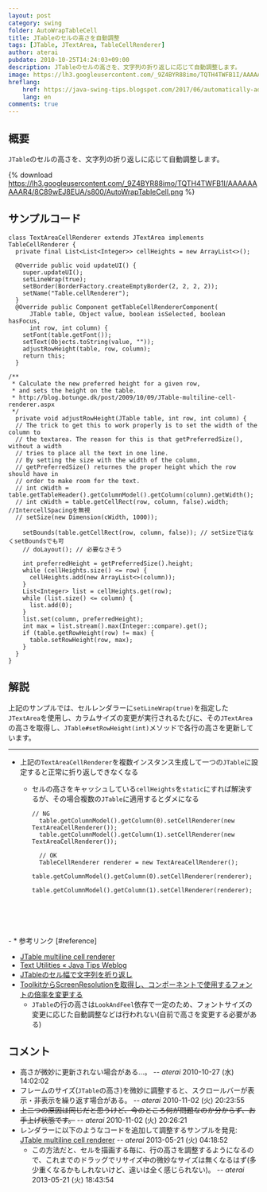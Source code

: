 ```yaml
---
layout: post
category: swing
folder: AutoWrapTableCell
title: JTableのセルの高さを自動調整
tags: [JTable, JTextArea, TableCellRenderer]
author: aterai
pubdate: 2010-10-25T14:24:03+09:00
description: JTableのセルの高さを、文字列の折り返しに応じて自動調整します。
image: https://lh3.googleusercontent.com/_9Z4BYR88imo/TQTH4TWFB1I/AAAAAAAAAR4/8C89wEJ8EUA/s800/AutoWrapTableCell.png
hreflang:
    href: https://java-swing-tips.blogspot.com/2017/06/automatically-adjust-height-of-jtables.html
    lang: en
comments: true
---
```

## 概要
`JTable`のセルの高さを、文字列の折り返しに応じて自動調整します。

{% download https://lh3.googleusercontent.com/_9Z4BYR88imo/TQTH4TWFB1I/AAAAAAAAAR4/8C89wEJ8EUA/s800/AutoWrapTableCell.png %}

## サンプルコード
<pre class="prettyprint"><code>class TextAreaCellRenderer extends JTextArea implements TableCellRenderer {
  private final List&lt;List&lt;Integer&gt;&gt; cellHeights = new ArrayList&lt;&gt;();

  @Override public void updateUI() {
    super.updateUI();
    setLineWrap(true);
    setBorder(BorderFactory.createEmptyBorder(2, 2, 2, 2));
    setName("Table.cellRenderer");
  }
  @Override public Component getTableCellRendererComponent(
      JTable table, Object value, boolean isSelected, boolean hasFocus,
      int row, int column) {
    setFont(table.getFont());
    setText(Objects.toString(value, ""));
    adjustRowHeight(table, row, column);
    return this;
  }

/**
 * Calculate the new preferred height for a given row,
 * and sets the height on the table.
 * http://blog.botunge.dk/post/2009/10/09/JTable-multiline-cell-renderer.aspx
 */
  private void adjustRowHeight(JTable table, int row, int column) {
  // The trick to get this to work properly is to set the width of the column to
  // the textarea. The reason for this is that getPreferredSize(), without a width
  // tries to place all the text in one line.
  // By setting the size with the width of the column,
  // getPreferredSize() returnes the proper height which the row should have in
  // order to make room for the text.
  // int cWidth = table.getTableHeader().getColumnModel().getColumn(column).getWidth();
  // int cWidth = table.getCellRect(row, column, false).width; //IntercellSpacingを無視
  // setSize(new Dimension(cWidth, 1000));

    setBounds(table.getCellRect(row, column, false)); // setSizeではなくsetBoundsでも可
    // doLayout(); // 必要なさそう

    int preferredHeight = getPreferredSize().height;
    while (cellHeights.size() &lt;= row) {
      cellHeights.add(new ArrayList&lt;&gt;(column));
    }
    List&lt;Integer&gt; list = cellHeights.get(row);
    while (list.size() &lt;= column) {
      list.add(0);
    }
    list.set(column, preferredHeight);
    int max = list.stream().max(Integer::compare).get();
    if (table.getRowHeight(row) != max) {
      table.setRowHeight(row, max);
    }
  }
}
</code></pre>

## 解説
上記のサンプルでは、セルレンダラーに`setLineWrap(true)`を指定した`JTextArea`を使用し、カラムサイズの変更が実行されるたびに、その`JTextArea`の高さを取得し、`JTable#setRowHeight(int)`メソッドで各行の高さを更新しています。

- - - -
- 上記の`TextAreaCellRenderer`を複数インスタンス生成して一つの`JTable`に設定すると正常に折り返しできなくなる
    - セルの高さをキャッシュしている`cellHeights`を`static`にすれば解決するが、その場合複数の`JTable`に適用するとダメになる
        
        <pre class="prettyprint"><code>// NG
        table.getColumnModel().getColumn(0).setCellRenderer(new TextAreaCellRenderer());
        table.getColumnModel().getColumn(1).setCellRenderer(new TextAreaCellRenderer());
        
        // OK
        TableCellRenderer renderer = new TextAreaCellRenderer();
        table.getColumnModel().getColumn(0).setCellRenderer(renderer);
        table.getColumnModel().getColumn(1).setCellRenderer(renderer);
</code></pre>
    - * 参考リンク [#reference]
- [JTable multiline cell renderer](http://blog.botunge.dk/post/2009/10/09/JTable-multiline-cell-renderer.aspx)
- [Text Utilities « Java Tips Weblog](https://tips4java.wordpress.com/2008/10/26/text-utilities/)
- [JTableのセル幅で文字列を折り返し](https://ateraimemo.com/Swing/TableCellRenderer.html)
- [ToolkitからScreenResolutionを取得し、コンポーネントで使用するフォントの倍率を変更する](https://ateraimemo.com/Swing/ScreenResolution.html)
    - `JTable`の行の高さは`LookAndFeel`依存で一定のため、フォントサイズの変更に応じた自動調整などは行われない(自前で高さを変更する必要がある)

<!-- dummy comment line for breaking list -->

## コメント
- 高さが微妙に更新されない場合がある…。 -- *aterai* 2010-10-27 (水) 14:02:02
- フレームのサイズ(`JTable`の高さ)を微妙に調整すると、スクロールバーが表示・非表示を繰り返す場合がある。 -- *aterai* 2010-11-02 (火) 20:23:55
- ~~上二つの原因は同じだと思うけど、今のところ何が問題なのか分からず、お手上げ状態です。~~ -- *aterai* 2010-11-02 (火) 20:26:21
- レンダラーに以下のようなコードを追加して調整するサンプルを発見: [JTable multiline cell renderer](http://blog.botunge.dk/post/2009/10/09/JTable-multiline-cell-renderer.aspx) -- *aterai* 2013-05-21 (火) 04:18:52
    - この方法だと、セルを描画する毎に、行の高さを調整するようになるので、これまでのドラッグでリサイズ中の微妙なサイズは無くなるはず(多少重くなるかもしれないけど、違いは全く感じられない)。 -- *aterai* 2013-05-21 (火) 18:43:54

<!-- dummy comment line for breaking list -->
